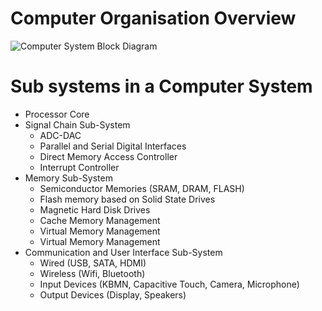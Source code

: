 # Computer Organisation Overview

![Computer System Block Diagram](/computer-system-block-diagram.png)

# Sub systems in a Computer System
- Processor Core
- Signal Chain Sub-System
  - ADC-DAC
  - Parallel and Serial Digital Interfaces
  - Direct Memory Access Controller
  - Interrupt Controller
- Memory Sub-System
  - Semiconductor Memories (SRAM, DRAM, FLASH)
  - Flash memory based on Solid State Drives
  - Magnetic Hard Disk Drives
  - Cache Memory Management
  - Virtual Memory Management
  - Virtual Memory Management
- Communication and User Interface Sub-System
  - Wired (USB, SATA, HDMI)
  - Wireless (Wifi, Bluetooth)
  - Input Devices (KBMN, Capacitive Touch, Camera, Microphone)
  - Output Devices (Display, Speakers)